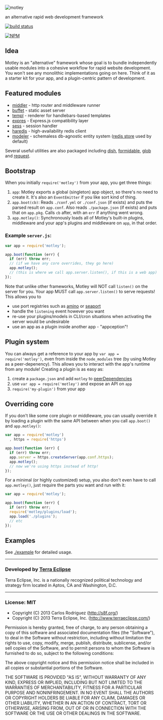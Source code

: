 ![motley](https://raw.github.com/carlos8f/motley/master/assets/motley-full.png)

an alternative rapid web development framework

[![build status](https://secure.travis-ci.org/carlos8f/motley.png)](http://travis-ci.org/carlos8f/motley)

[![NPM](https://nodei.co/npm/motley.png?downloads=true)](https://nodei.co/npm/motley/)

## Idea

Motley is an "alternative" framework whose goal is to bundle independently usable
modules into a cohesive workflow for rapid website development. You won't see any
monolithic implementations going on here. Think of it as a starter kit for your
app, and a plugin-centric pattern of development.

## Featured modules

- [middler](https://github.com/carlos8f/node-middler) - http router and middleware runner
- [buffet](https://github.com/carlos8f/node-buffet) - static asset server
- [templ](https://github.com/carlos8f/templ) - renderer for handlebars-based templates
- [expres](https://github.com/cpsubrian/node-expres) - Express.js compatibility layer
- [sess](https://github.com/carlos8f/sess) - session handler
- [haredis](https://github.com/carlos8f/haredis) - high-availability redis client
- [modeler](https://github.com/carlos8f/modeler) - schemaless db-agnostic entity
  system ([redis store](https://github.com/carlos8f/modeler-redis) used by default)

Several useful utilities are also packaged including
[dish](https://github.com/carlos8f/node-dish),
[formidable](https://github.com/felixge/node-formidable),
[glob](https://github.com/isaacs/node-glob) and
[request](https://github.com/mikeal/request).

## Bootstrap

When you initially `require('motley')` from your app, you get three things:

1. `app`: Motley exports a global (singleton) app object, so there's no need to
  create it. It's also an `EventEmitter` if you like sort kind of thing.
2. `app.boot(cb)`: Reads `./conf.yml` or `./conf.json` (if exists) and puts the
   parsed result on `app.conf`. Also reads `./package.json` (if exists) and puts
   that on `app.pkg`. Calls `cb` after, with an `err` if anything went wrong.
3. `app.motley()`: Synchronously loads all of Motley's built-in plugins, middleware
   and your app's plugins and middleware on `app`, in that order.

### Example `server.js`:

```js
var app = require('motley');

app.boot(function (err) {
  if (err) throw err;
  // (if we have any core overrides, they go here)
  app.motley();
  // (this is where we call app.server.listen(), if this is a web app)
});
```

Note that unlike other frameworks, Motley will NOT call `listen()` on the server
for you. Your app MUST call `app.server.listen()` to serve requests! This allows
you to

- use port registries such as [amino](https://github.com/amino/amino) or
  [seaport](https://github.com/substack/seaport)
- handle the `listening` event however you want
- re-use your plugins/models in CLI/cron situations when activating the server
  would be undesirable
- use an app as a plugin inside another app - "appception"!

## Plugin system

You can always get a reference to your app by `var app = require('motley')`, even
from inside the `node_modules` tree (by using Motley as a peer-depenency). This
allows you to interact with the app's runtime from any module! Creating a plugin
is as easy as:

1. create a `package.json` and add `motley` to
   [peerDependencies](http://blog.nodejs.org/2013/02/07/peer-dependencies/)
2. use `var app = require('motley')` and expose an API on `app`
3. `require('my-plugin')` from your app

## Overriding core

If you don't like some core plugin or middleware, you can usually override it by
loading a plugin with the same API between when you call `app.boot()` and
`app.motley()`:

```js
var app = require('motley')
  , https = require('https')

app.boot(function (err) {
  if (err) throw err;
  app.server = https.createServer(app.conf.https);
  app.motley();
  // now we're using https instead of http!
});
```

For a minimal (or highly customized) setup, you also don't even have to call
`app.motley()`, just require the parts you want and run with it:

```js
var app = require('motley');

app.boot(function (err) {
  if (err) throw err;
  require('motley/plugins/load');
  app.load('./plugins');
  // etc
});
```

## Examples

See [./example](https://github.com/carlos8f/motley/tree/master/example) for
detailed usage.

- - -

### Developed by [Terra Eclipse](http://www.terraeclipse.com)
Terra Eclipse, Inc. is a nationally recognized political technology and
strategy firm located in Aptos, CA and Washington, D.C.

- - -

### License: MIT

- Copyright (C) 2013 Carlos Rodriguez (http://s8f.org/)
- Copyright (C) 2013 Terra Eclipse, Inc. (http://www.terraeclipse.com/)

Permission is hereby granted, free of charge, to any person obtaining a copy
of this software and associated documentation files (the &quot;Software&quot;), to deal
in the Software without restriction, including without limitation the rights
to use, copy, modify, merge, publish, distribute, sublicense, and/or sell
copies of the Software, and to permit persons to whom the Software is furnished
to do so, subject to the following conditions:

The above copyright notice and this permission notice shall be included in
all copies or substantial portions of the Software.

THE SOFTWARE IS PROVIDED &quot;AS IS&quot;, WITHOUT WARRANTY OF ANY KIND, EXPRESS OR
IMPLIED, INCLUDING BUT NOT LIMITED TO THE WARRANTIES OF MERCHANTABILITY,
FITNESS FOR A PARTICULAR PURPOSE AND NONINFRINGEMENT. IN NO EVENT SHALL THE
AUTHORS OR COPYRIGHT HOLDERS BE LIABLE FOR ANY CLAIM, DAMAGES OR OTHER
LIABILITY, WHETHER IN AN ACTION OF CONTRACT, TORT OR OTHERWISE, ARISING FROM,
OUT OF OR IN CONNECTION WITH THE SOFTWARE OR THE USE OR OTHER DEALINGS IN THE
SOFTWARE.
